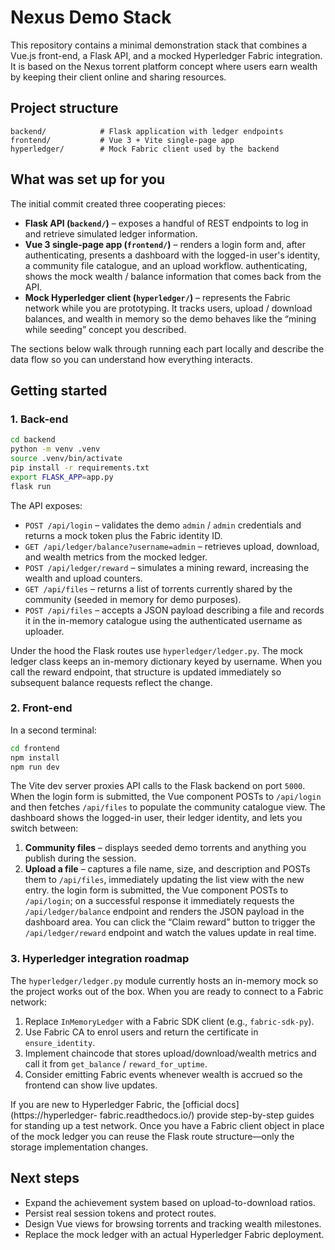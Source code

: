 # Nexus Demo Stack

This repository contains a minimal demonstration stack that combines a Vue.js
front-end, a Flask API, and a mocked Hyperledger Fabric integration. It is
based on the Nexus torrent platform concept where users earn wealth by keeping
their client online and sharing resources.

## Project structure

```
backend/            # Flask application with ledger endpoints
frontend/           # Vue 3 + Vite single-page app
hyperledger/        # Mock Fabric client used by the backend
```

## What was set up for you

The initial commit created three cooperating pieces:

- **Flask API (`backend/`)** – exposes a handful of REST endpoints to log in
  and retrieve simulated ledger information.
- **Vue 3 single-page app (`frontend/`)** – renders a login form and, after
  authenticating, presents a dashboard with the logged-in user's identity, a
  community file catalogue, and an upload workflow.
  authenticating, shows the mock wealth / balance information that comes back
  from the API.
- **Mock Hyperledger client (`hyperledger/`)** – represents the Fabric network
  while you are prototyping. It tracks users, upload / download balances, and
  wealth in memory so the demo behaves like the “mining while seeding” concept
  you described.

The sections below walk through running each part locally and describe the data
flow so you can understand how everything interacts.

## Getting started

### 1. Back-end

```bash
cd backend
python -m venv .venv
source .venv/bin/activate
pip install -r requirements.txt
export FLASK_APP=app.py
flask run
```

The API exposes:

- `POST /api/login` – validates the demo `admin` / `admin` credentials and
  returns a mock token plus the Fabric identity ID.
- `GET /api/ledger/balance?username=admin` – retrieves upload, download, and
  wealth metrics from the mocked ledger.
- `POST /api/ledger/reward` – simulates a mining reward, increasing the wealth
  and upload counters.
- `GET /api/files` – returns a list of torrents currently shared by the
  community (seeded in memory for demo purposes).
- `POST /api/files` – accepts a JSON payload describing a file and records it in
  the in-memory catalogue using the authenticated username as uploader.

Under the hood the Flask routes use `hyperledger/ledger.py`. The mock ledger
class keeps an in-memory dictionary keyed by username. When you call the reward
endpoint, that structure is updated immediately so subsequent balance requests
reflect the change.

### 2. Front-end

In a second terminal:

```bash
cd frontend
npm install
npm run dev
```

The Vite dev server proxies API calls to the Flask backend on port `5000`. When
the login form is submitted, the Vue component POSTs to `/api/login` and then
fetches `/api/files` to populate the community catalogue view. The dashboard
shows the logged-in user, their ledger identity, and lets you switch between:

1. **Community files** – displays seeded demo torrents and anything you publish
   during the session.
2. **Upload a file** – captures a file name, size, and description and POSTs
   them to `/api/files`, immediately updating the list view with the new entry.
the login form is submitted, the Vue component POSTs to `/api/login`; on a
successful response it immediately requests the `/api/ledger/balance` endpoint
and renders the JSON payload in the dashboard area. You can click the “Claim
reward” button to trigger the `/api/ledger/reward` endpoint and watch the values
update in real time.

### 3. Hyperledger integration roadmap

The `hyperledger/ledger.py` module currently hosts an in-memory mock so the
project works out of the box. When you are ready to connect to a Fabric
network:

1. Replace `InMemoryLedger` with a Fabric SDK client (e.g.,
   `fabric-sdk-py`).
2. Use Fabric CA to enrol users and return the certificate in
   `ensure_identity`.
3. Implement chaincode that stores upload/download/wealth metrics and call it
   from `get_balance` / `reward_for_uptime`.
4. Consider emitting Fabric events whenever wealth is accrued so the frontend
   can show live updates.

If you are new to Hyperledger Fabric, the [official docs](https://hyperledger-
fabric.readthedocs.io/) provide step-by-step guides for standing up a test
network. Once you have a Fabric client object in place of the mock ledger you
can reuse the Flask route structure—only the storage implementation changes.

## Next steps

- Expand the achievement system based on upload-to-download ratios.
- Persist real session tokens and protect routes.
- Design Vue views for browsing torrents and tracking wealth milestones.
- Replace the mock ledger with an actual Hyperledger Fabric deployment.

